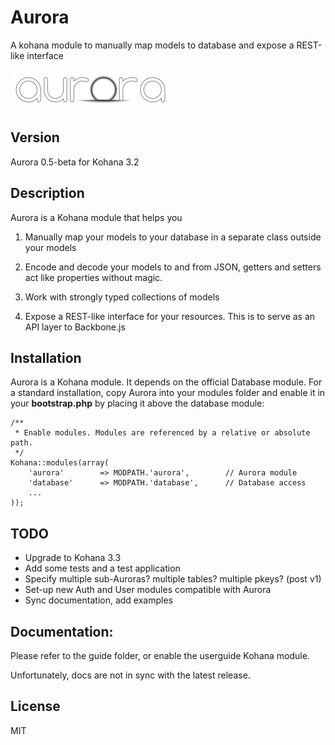 Aurora
======

A kohana module to manually map models to database and expose a REST-like interface

![Aurora](aurora.png?raw=true)

Version
--------
Aurora 0.5-beta for Kohana 3.2


Description
------------

Aurora is a Kohana module that helps you

1.  Manually map your models to your database in a separate class outside your models

2.  Encode and decode your models to and from JSON, getters and setters act like
	properties without magic.

3.  Work with strongly typed collections of models

4.  Expose a REST-like interface for your resources. This is to serve as an API layer
	to Backbone.js

Installation
------------

Aurora is a Kohana module. It depends on the official Database module.
For a standard installation, copy Aurora into your modules folder and enable it
in your **bootstrap.php** by placing it above the database module:

	/**
	 * Enable modules. Modules are referenced by a relative or absolute path.
	 */
	Kohana::modules(array(
		'aurora'		=> MODPATH.'aurora',		// Aurora module
		'database'		=> MODPATH.'database',		// Database access
		...
	));


TODO
-----
  - Upgrade to Kohana 3.3
  - Add some tests and a test application
  - Specify multiple sub-Auroras? multiple tables? multiple pkeys?  (post v1)
  - Set-up new Auth and User modules compatible with Aurora
  - Sync documentation, add examples

Documentation:
---------------
Please refer to the guide folder, or enable the userguide Kohana module.

Unfortunately, docs are not in sync with the latest release.


License
--------

MIT
